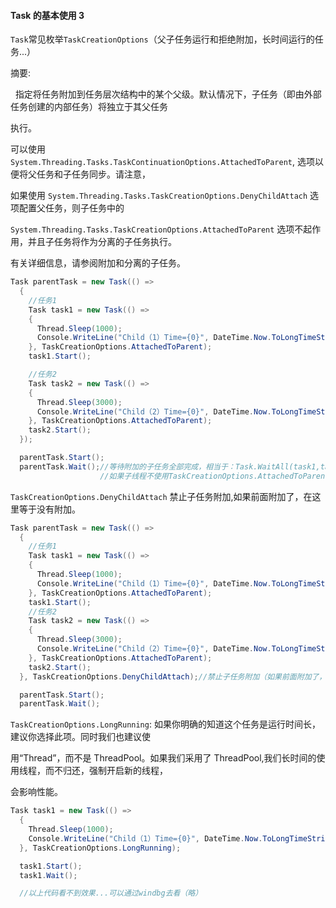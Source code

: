 #### Task 的基本使用 3

`Task`常见枚举`TaskCreationOptions`（父子任务运行和拒绝附加，长时间运行的任务...）

摘要:

&nbsp;&nbsp;指定将任务附加到任务层次结构中的某个父级。默认情况下，子任务（即由外部任务创建的内部任务）将独立于其父任务

执行。

可以使用 `System.Threading.Tasks.TaskContinuationOptions.AttachedToParent`, 选项以便将父任务和子任务同步。请注意，

如果使用 `System.Threading.Tasks.TaskCreationOptions.DenyChildAttach` 选项配置父任务，则子任务中的

`System.Threading.Tasks.TaskCreationOptions.AttachedToParent` 选项不起作用，并且子任务将作为分离的子任务执行。

有关详细信息，请参阅附加和分离的子任务。

```cs
Task parentTask = new Task(() =>
  {
    //任务1
    Task task1 = new Task(() =>
    {
      Thread.Sleep(1000);
      Console.WriteLine("Child（1）Time={0}", DateTime.Now.ToLongTimeString());
    }, TaskCreationOptions.AttachedToParent);
    task1.Start();

    //任务2
    Task task2 = new Task(() =>
    {
      Thread.Sleep(3000);
      Console.WriteLine("Child（2）Time={0}", DateTime.Now.ToLongTimeString());
    }, TaskCreationOptions.AttachedToParent);
    task2.Start();
  });

  parentTask.Start();
  parentTask.Wait();//等待附加的子任务全部完成，相当于：Task.WaitAll(task1,task2);
                    //如果子线程不使用TaskCreationOptions.AttachedToParent，则主线程直接运行不等待
```

`TaskCreationOptions.DenyChildAttach` 禁止子任务附加,如果前面附加了，在这里等于没有附加。

```cs
Task parentTask = new Task(() =>
  {
    //任务1
    Task task1 = new Task(() =>
    {
      Thread.Sleep(1000);
      Console.WriteLine("Child（1）Time={0}", DateTime.Now.ToLongTimeString());
    }, TaskCreationOptions.AttachedToParent);
    task1.Start();
    //任务2
    Task task2 = new Task(() =>
    {
      Thread.Sleep(3000);
      Console.WriteLine("Child（2）Time={0}", DateTime.Now.ToLongTimeString());
    }, TaskCreationOptions.AttachedToParent);
    task2.Start();
  }, TaskCreationOptions.DenyChildAttach);//禁止子任务附加（如果前面附加了，在这里等于没有附加）

  parentTask.Start();
  parentTask.Wait();
```

`TaskCreationOptions.LongRunning`: 如果你明确的知道这个任务是运行时间长，建议你选择此项。同时我们也建议使

用“Thread”，而不是 ThreadPool。如果我们采用了 ThreadPool,我们长时间的使用线程，而不归还，强制开启新的线程，

会影响性能。

```cs
Task task1 = new Task(() =>
  {
    Thread.Sleep(1000);
    Console.WriteLine("Child（1）Time={0}", DateTime.Now.ToLongTimeString());
  }, TaskCreationOptions.LongRunning);

  task1.Start();
  task1.Wait();

  //以上代码看不到效果...可以通过windbg去看（略）
```
